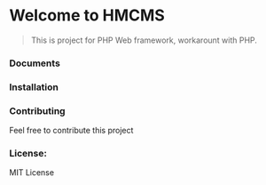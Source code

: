 # Welcome to HMCMS

> This is project for PHP Web framework, workarount with PHP.

### Documents

### Installation

### Contributing

Feel free to contribute this project

### License:

MIT License
